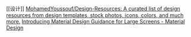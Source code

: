 [[设计]]
[MohamedYoussouf/Design-Resources: A curated list of design resources from design templates, stock photos, icons, colors, and much more.](https://github.com/MohamedYoussouf/Design-Resources)
[Introducing Material Design Guidance for Large Screens - Material Design](https://material.io/blog/material-design-for-large-screens)